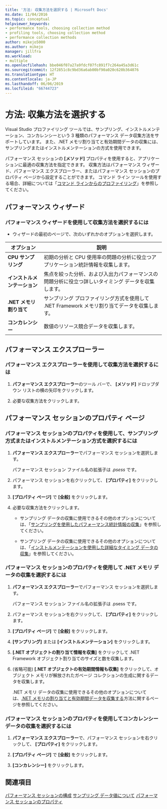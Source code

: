 ```yaml
---
title: '方法: 収集方法を選択する | Microsoft Docs'
ms.date: 11/04/2016
ms.topic: conceptual
helpviewer_keywords:
- performance tools, choosing collection method
- profiling tools, choosing collection method
- performance collection methods
author: mikejo5000
ms.author: mikejo
manager: jillfra
ms.workload:
- multiple
ms.openlocfilehash: bbe046f07a27a9fdcf07fc891f7c264a45a3d61c
ms.sourcegitcommit: 12f2851c8c9bd36a6ab00bf90a020c620b364076
ms.translationtype: HT
ms.contentlocale: ja-JP
ms.lasthandoff: 06/06/2019
ms.locfileid: "66744723"
---
```

# <a name="how-to-choose-collection-methods"></a>方法: 収集方法を選択する

Visual Studio プロファイリング ツールでは、サンプリング、インストルメンテーション、コンカレンシーという 3 種類のパフォーマンス データ収集方法をサポートしています。 また、.NET メモリ割り当てと有効期間データの収集には、サンプリングまたはインストルメンテーションの方式を使用できます。

パフォーマンス セッションの **[メソッド]** プロパティを使用すると、アプリケーションに最適の収集方法を指定できます。 収集方法はパフォーマンス ウィザード、パフォーマンス エクスプローラー、またはパフォーマンス セッションのプロパティ ページから設定することができます。 コマンド ライン ツールを使用する場合、詳細については「[コマンド ラインからのプロファイリング](../profiling/using-the-profiling-tools-from-the-command-line.md)」を参照してください。

## <a name="performance-wizard"></a>パフォーマンス ウィザード

### <a name="to-select-a-collection-method-using-the-performance-wizard"></a>パフォーマンス ウィザードを使用して収集方法を選択するには

- ウィザードの最初のページで、次のいずれかのオプションを選択します。

| オプション | 説明 |
|----------------------------| - |
| **CPU サンプリング** | 初期の分析と CPU 使用率の問題の分析に役立つアプリケーション統計情報を収集します。 |
| **インストルメンテーション** | 焦点を絞った分析、および入出力パフォーマンスの問題分析に役立つ詳しいタイミング データを収集します。 |
| **.NET メモリ割り当て** | サンプリング プロファイリング方式を使用して .NET Framework メモリ割り当てデータを収集します。 |
| **コンカレンシー** | 数値のリソース競合データを収集します。 |

## <a name="performance-explorer"></a>パフォーマンス エクスプローラー

### <a name="to-select-a-collection-method-using-performance-explorer"></a>パフォーマンス エクスプローラーを使用して収集方法を選択するには

1. **パフォーマンス エクスプローラー**のツール バーで、 **[メソッド]** ドロップダウン リストの横の矢印をクリックします。

2. 必要な収集方法をクリックします。

## <a name="performance-session-property-pages"></a>パフォーマンス セッションのプロパティ ページ

### <a name="to-select-the-sampling-or-instrumentation-method-using-performance-session-properties"></a>パフォーマンス セッションのプロパティを使用して、サンプリング方式またはインストルメンテーション方式を選択するには

1. **パフォーマンス エクスプローラー**でパフォーマンス セッションを選択します。

     パフォーマンス セッション ファイル名の拡張子は .*psess* です。

2. パフォーマンス セッションを右クリックして、 **[プロパティ]** をクリックします。

3. **[プロパティ ページ]** で **[全般]** をクリックします。

4. 必要な収集方法をクリックします。

    - サンプリング データの収集に使用できるその他のオプションについては、「[サンプリングを使用したパフォーマンス統計情報の収集](../profiling/collecting-performance-statistics-by-using-sampling.md)」を参照してください。

    - サンプリング データの収集に使用できるその他のオプションについては、「[インストルメンテーションを使用した詳細なタイミング データの収集](../profiling/collecting-detailed-timing-data-by-using-instrumentation.md)」を参照してください。

### <a name="to-select-net-memory-data-collection-by-using-performance-session-properties"></a>パフォーマンス セッションのプロパティを使用して .NET メモリ データの収集を選択するには

1. **パフォーマンス エクスプローラー**でパフォーマンス セッションを選択します。

     パフォーマンス セッション ファイル名の拡張子は .psess です。

2. パフォーマンス セッションを右クリックして、 **[プロパティ]** をクリックします。

3. **[プロパティ ページ]** で **[全般]** をクリックします。

4. **[サンプリング]** または **[インストルメンテーション]** をクリックします。

5. **[.NET オブジェクトの割り当て情報を収集]** をクリックして .NET Framework オブジェクト割り当てのサイズと数を収集します。

6. (省略可能) **[.NET オブジェクトの有効期間情報も収集]** をクリックして、オブジェクト メモリが解放されたガベージ コレクションの生成に関するデータを収集します。

     .NET メモリ データの収集に使用できるその他のオプションについては、[.NET メモリの割り当てと有効期間データを収集する](../profiling/collecting-dotnet-memory-allocation-and-lifetime-data.md)方法に関するページを参照してください。

### <a name="to-select-concurrency-data-collection-by-using-performance-session-properties"></a>パフォーマンス セッションのプロパティを使用してコンカレンシー データの収集を選択するには

1. **パフォーマンス エクスプローラー**で、パフォーマンス セッションを右クリックして、 **[プロパティ]** をクリックします。

2. **[プロパティ ページ]** で **[全般]** をクリックします。

3. **[コンカレンシー]** をクリックします。

## <a name="see-also"></a>関連項目

[パフォーマンス セッションの構成](../profiling/configuring-performance-sessions.md)
[サンプリング データ値について](../profiling/understanding-sampling-data-values.md)
[パフォーマンス セッションのプロパティ](../profiling/performance-session-properties.md)